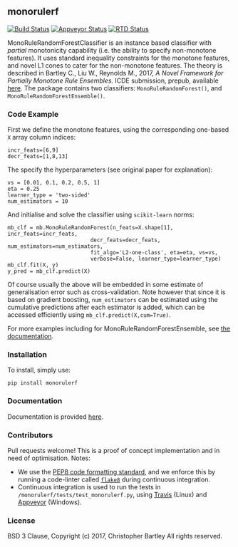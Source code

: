 ## monorulerf
[![Build Status](https://travis-ci.org/chriswbartley/monorulerf.svg?branch=master)](https://travis-ci.org/chriswbartley/monorulerf)
[![Appveyor Status](https://ci.appveyor.com/api/projects/status/github/chriswbartley/monorulerf)](https://ci.appveyor.com/project/chriswbartley/monorulerf)
[![RTD Status](https://readthedocs.org/projects/monorulerf/badge/?version=latest
)](https://readthedocs.org/projects/monorulerf/badge/?version=latest)



MonoRuleRandomForestClassifier is an instance based classifier with *partial* monotonicity capability (i.e. the ability to specify non-monotone features). It uses standard inequality constraints for the monotone features, and novel L1 cones to cater for the non-monotone features. The theory is described in Bartley C., Liu W., Reynolds M., 2017, *A Novel Framework for Partially Monotone Rule Ensembles.* ICDE submission, prepub, available [here](http://staffhome.ecm.uwa.edu.au/~19514733/). The package contains two classifiers: `MonoRuleRandomForest()`, and `MonoRuleRandomForestEnsemble()`. 

### Code Example
First we define the monotone features, using the corresponding one-based `X` array column indices:
```
incr_feats=[6,9]
decr_feats=[1,8,13]
```
The specify the hyperparameters (see original paper for explanation):
```
vs = [0.01, 0.1, 0.2, 0.5, 1]
eta = 0.25
learner_type = 'two-sided'
num_estimators = 10
```
And initialise and solve the classifier using `scikit-learn` norms:
```
mb_clf = mb.MonoRuleRandomForest(n_feats=X.shape[1], incr_feats=incr_feats,
                          decr_feats=decr_feats, num_estimators=num_estimators,
                          fit_algo='L2-one-class', eta=eta, vs=vs,
                          verbose=False, learner_type=learner_type)
mb_clf.fit(X, y)
y_pred = mb_clf.predict(X)
```	
Of course usually the above will be embedded in some estimate of generalisation error such as cross-validation. Note however that since it is based on gradient boosting, `num_estimators` can be estimated using the cumulative predictions after each estimator is added, which can be accessed efficiently using `mb_clf.predict(X,cum=True)`.

For more examples including for MonoRuleRandomForestEnsemble, see [the documentation](http://monorulerf.readthedocs.io/en/latest/index.html).

### Installation

To install, simply use:
```
pip install monorulerf
```

### Documentation

Documentation is provided [here](http://monorulerf.readthedocs.io/en/latest/index.html).

### Contributors

Pull requests welcome! This is a proof of concept implementation and in need of optimisation. Notes:
 - We use the
[PEP8 code formatting standard](https://www.python.org/dev/peps/pep-0008/), and
we enforce this by running a code-linter called
[`flake8`](http://flake8.pycqa.org/en/latest/) during continuous integration.
 - Continuous integration is used to run the tests in `/monorulerf/tests/test_monorulerf.py`, using [Travis](https://travis-ci.org/chriswbartley/monorulerf.svg?branch=master) (Linux) and [Appveyor](https://ci.appveyor.com/api/projects/status/github/chriswbartley/monorulerf) (Windows).
 
### License
BSD 3 Clause, Copyright (c) 2017, Christopher Bartley
All rights reserved.
